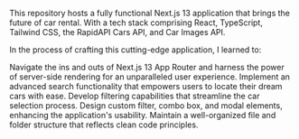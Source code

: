 This repository hosts a fully functional Next.js 13 application that brings the future of car rental. With a tech stack comprising React, TypeScript, Tailwind CSS, the RapidAPI Cars API, and Car Images API.

In the process of crafting this cutting-edge application, I learned to:

Navigate the ins and outs of Next.js 13 App Router and harness the power of server-side rendering for an unparalleled user experience.
Implement an advanced search functionality that empowers users to locate their dream cars with ease.
Develop filtering capabilities that streamline the car selection process.
Design custom filter, combo box, and modal elements, enhancing the application's usability.
Maintain a well-organized file and folder structure that reflects clean code principles.
